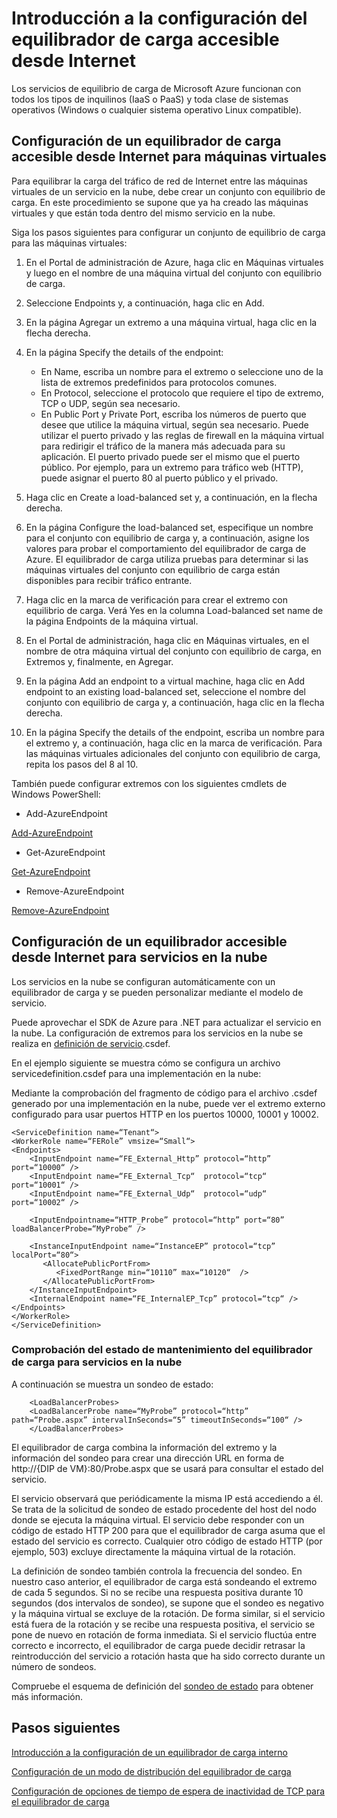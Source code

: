 
<properties
   pageTitle="Introducción al equilibrador de carga accesible desde Internet | Microsoft Azure"
   description="Obtenga su primer conjunto de equilibrio de carga accesible desde Internet para sus máquinas virtuales o servicios en la nube."
   services="load-balancer"
   documentationCenter="na"
   authors="joaoma"
   manager="adinah"
   editor="tysonn" />
<tags
   ms.service="load-balancer"
   ms.devlang="na"
   ms.topic="hero-article"
   ms.tgt_pltfrm="na"
   ms.workload="infrastructure-services"
   ms.date="05/01/2015"
   ms.author="joaoma" />

# Introducción a la configuración del equilibrador de carga accesible desde Internet

Los servicios de equilibrio de carga de Microsoft Azure funcionan con todos los tipos de inquilinos (IaaS o PaaS) y toda clase de sistemas operativos (Windows o cualquier sistema operativo Linux compatible).


## Configuración de un equilibrador de carga accesible desde Internet para máquinas virtuales

Para equilibrar la carga del tráfico de red de Internet entre las máquinas virtuales de un servicio en la nube, debe crear un conjunto con equilibrio de carga. En este procedimiento se supone que ya ha creado las máquinas virtuales y que están toda dentro del mismo servicio en la nube.

Siga los pasos siguientes para configurar un conjunto de equilibrio de carga para las máquinas virtuales:

1. En el Portal de administración de Azure, haga clic en Máquinas virtuales y luego en el nombre de una máquina virtual del conjunto con equilibrio de carga.
2.	Seleccione Endpoints y, a continuación, haga clic en Add.

4.	En la página Agregar un extremo a una máquina virtual, haga clic en la flecha derecha.

4.	En la página Specify the details of the endpoint:
	- En Name, escriba un nombre para el extremo o seleccione uno de la lista de extremos predefinidos para protocolos comunes.
	-  En Protocol, seleccione el protocolo que requiere el tipo de extremo, TCP o UDP, según sea necesario.
 	-  En Public Port y Private Port, escriba los números de puerto que desee que utilice la máquina virtual, según sea necesario. Puede utilizar el puerto privado y las reglas de firewall en la máquina virtual para redirigir el tráfico de la manera más adecuada para su aplicación. El puerto privado puede ser el mismo que el puerto público. Por ejemplo, para un extremo para tráfico web (HTTP), puede asignar el puerto 80 al puerto público y el privado.

5.	Haga clic en Create a load-balanced set y, a continuación, en la flecha derecha.

6.	En la página Configure the load-balanced set, especifique un nombre para el conjunto con equilibrio de carga y, a continuación, asigne los valores para probar el comportamiento del equilibrador de carga de Azure. El equilibrador de carga utiliza pruebas para determinar si las máquinas virtuales del conjunto con equilibrio de carga están disponibles para recibir tráfico entrante.

7.	Haga clic en la marca de verificación para crear el extremo con equilibrio de carga. Verá Yes en la columna Load-balanced set name de la página Endpoints de la máquina virtual.

8.	En el Portal de administración, haga clic en Máquinas virtuales, en el nombre de otra máquina virtual del conjunto con equilibrio de carga, en Extremos y, finalmente, en Agregar.

9.	En la página Add an endpoint to a virtual machine, haga clic en Add endpoint to an existing load-balanced set, seleccione el nombre del conjunto con equilibrio de carga y, a continuación, haga clic en la flecha derecha.

10.	En la página Specify the details of the endpoint, escriba un nombre para el extremo y, a continuación, haga clic en la marca de verificación. Para las máquinas virtuales adicionales del conjunto con equilibrio de carga, repita los pasos del 8 al 10.

También puede configurar extremos con los siguientes cmdlets de Windows PowerShell:

- Add-AzureEndpoint

[Add-AzureEndpoint](https://msdn.microsoft.com/library/windowsazure/dn495300)

- Get-AzureEndpoint

[Get-AzureEndpoint](https://msdn.microsoft.com/library/windowsazure/dn495158)

- Remove-AzureEndpoint

[Remove-AzureEndpoint](https://msdn.microsoft.com/library/windowsazure/dn495161)


## Configuración de un equilibrador accesible desde Internet para servicios en la nube


Los servicios en la nube se configuran automáticamente con un equilibrador de carga y se pueden personalizar mediante el modelo de servicio.

Puede aprovechar el SDK de Azure para .NET para actualizar el servicio en la nube. La configuración de extremos para los servicios en la nube se realiza en [definición de servicio](https://msdn.microsoft.com/library/azure/gg557553.aspx).csdef.

En el ejemplo siguiente se muestra cómo se configura un archivo servicedefinition.csdef para una implementación en la nube:

Mediante la comprobación del fragmento de código para el archivo .csdef generado por una implementación en la nube, puede ver el extremo externo configurado para usar puertos HTTP en los puertos 10000, 10001 y 10002.


	<ServiceDefinition name=“Tenant“>
   	<WorkerRole name=“FERole” vmsize=“Small“>
    <Endpoints>
        <InputEndpoint name=“FE_External_Http” protocol=“http” port=“10000“ />
        <InputEndpoint name=“FE_External_Tcp“  protocol=“tcp“  port=“10001“ />
        <InputEndpoint name=“FE_External_Udp“  protocol=“udp“  port=“10002“ />

        <InputEndpointname=“HTTP_Probe” protocol=“http” port=“80” loadBalancerProbe=“MyProbe“ />

        <InstanceInputEndpoint name=“InstanceEP” protocol=“tcp” localPort=“80“>
           <AllocatePublicPortFrom>
              <FixedPortRange min=“10110” max=“10120“  />
           </AllocatePublicPortFrom>
        </InstanceInputEndpoint>
        <InternalEndpoint name=“FE_InternalEP_Tcp” protocol=“tcp“ />
    </Endpoints>
  	</WorkerRole>
	</ServiceDefinition>




### Comprobación del estado de mantenimiento del equilibrador de carga para servicios en la nube


A continuación se muestra un sondeo de estado:

	 	<LoadBalancerProbes>
    	<LoadBalancerProbe name=“MyProbe” protocol=“http” path=“Probe.aspx” intervalInSeconds=“5” timeoutInSeconds=“100“ />
 	 	</LoadBalancerProbes>

El equilibrador de carga combina la información del extremo y la información del sondeo para crear una dirección URL en forma de http://{DIP de VM}:80/Probe.aspx que se usará para consultar el estado del servicio.

El servicio observará que periódicamente la misma IP está accediendo a él. Se trata de la solicitud de sondeo de estado procedente del host del nodo donde se ejecuta la máquina virtual. El servicio debe responder con un código de estado HTTP 200 para que el equilibrador de carga asuma que el estado del servicio es correcto. Cualquier otro código de estado HTTP (por ejemplo, 503) excluye directamente la máquina virtual de la rotación.

La definición de sondeo también controla la frecuencia del sondeo. En nuestro caso anterior, el equilibrador de carga está sondeando el extremo de cada 5 segundos. Si no se recibe una respuesta positiva durante 10 segundos (dos intervalos de sondeo), se supone que el sondeo es negativo y la máquina virtual se excluye de la rotación. De forma similar, si el servicio está fuera de la rotación y se recibe una respuesta positiva, el servicio se pone de nuevo en rotación de forma inmediata. Si el servicio fluctúa entre correcto e incorrecto, el equilibrador de carga puede decidir retrasar la reintroducción del servicio a rotación hasta que ha sido correcto durante un número de sondeos.

Compruebe el esquema de definición del [sondeo de estado](https://msdn.microsoft.com/library/azure/jj151530.aspx) para obtener más información.

## Pasos siguientes

[Introducción a la configuración de un equilibrador de carga interno](load-balancer-internal-getstarted.md)

[Configuración de un modo de distribución del equilibrador de carga](load-balancer-distribution-mode.md)

[Configuración de opciones de tiempo de espera de inactividad de TCP para el equilibrador de carga](load-balancer-tcp-idle-timeout.md)
 

<!---HONumber=July15_HO2-->